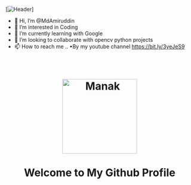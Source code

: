 [![Header](https://github.com/MdAmiruddin/MdAmiruddin/raw/master/profile.gif)]

- 👋 Hi, I’m @MdAmiruddin
- 👀 I’m interested in Coding
- 🌱 I’m currently learning with Google
- 💞️ I’m looking to collaborate with opencv python projects
- 📫 How to reach me ..
 •By my youtube channel https://bit.ly/3yeJeS9

<h1 align="center">
  <br>
  <img src="https://media.giphy.com/media/fdOA43sHFE6Pu/giphy.gif" alt="Manak" width="200px">
  <br>
    <br>
    Welcome to My Github Profile
  <br>
</h1>

